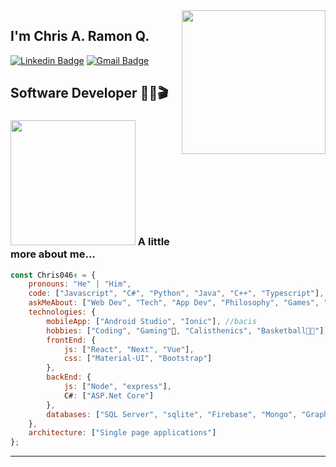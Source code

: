 <img align='right' src="https://camo.githubusercontent.com/3b7c592ede97b6138ffd4b1cc1541c2f3b11fd39/687474703a2f2f33312e6d656469612e74756d626c722e636f6d2f31376665613932306666333665663466356238373764353231366137616164392f74756d626c725f6d6f39786a65387a5a34317163626975666f315f313238302e676966" width="230">

## I'm Chris A. Ramon Q. 
[![Linkedin Badge](https://img.shields.io/badge/-ChrisAlexander-blue?style=flat-square&logo=Linkedin&logoColor=white&link=https://do.linkedin.com/public-profile/in/chris-a-ram%C3%B3n-q-2275321b2?challengeId=AQFvp_jBO6vhWwAAAXOOpYG4f6g1NSyRnapZ1DGK7rihUcE9N26t9tLux7bIwECNQcALfhGK0j1EvNtaky_8JAyEyQFTfoLUKw&submissionId=334f3de8-5c83-2516-6d08-1c431e234e65)](https://do.linkedin.com/public-profile/in/chris-a-ram%C3%B3n-q-2275321b2?challengeId=AQFvp_jBO6vhWwAAAXOOpYG4f6g1NSyRnapZ1DGK7rihUcE9N26t9tLux7bIwECNQcALfhGK0j1EvNtaky_8JAyEyQFTfoLUKw&submissionId=334f3de8-5c83-2516-6d08-1c431e234e65)
[![Gmail Badge](https://img.shields.io/badge/-ChrisJobs046@gmail.com-c14438?style=flat-square&logo=Gmail&logoColor=white&link=mailto:ChrisJobs046@gmail.com)](mailto:ChrisJobs046@gmail.com)

## Software Developer 👨‍💻🎬

### <img src="https://giphy.com/gifs/death-note-ryuk-PRU4TqzdyLCHS" width="200"> A little more about me...  


```javascript
const Chris046✌ = {
    pronouns: "He" | "Him",
    code: ["Javascript", "C#", "Python", "Java", "C++", "Typescript"],
    askMeAbout: ["Web Dev", "Tech", "App Dev", "Philosophy", "Games", "Music"],
    technologies: {
        mobileApp: ["Android Studio", "Ionic"], //bacis
        hobbies: ["Coding", "Gaming"👾, "Calisthenics", "Basketball🏀🏀"],
        frontEnd: {
            js: ["React", "Next", "Vue"],
            css: ["Material-UI", "Bootstrap"]
        },
        backEnd: {
            js: ["Node", "express"],
            C#: ["ASP.Net Core"]
        },
        databases: ["SQL Server", "sqlite", "Firebase", "Mongo", "Graphql"]
    },
    architecture: ["Single page applications"]
};
```

---------------------------------------------------------------------------------------------------------------------------------------------------------------------------------
